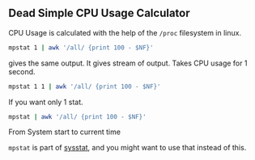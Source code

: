 ## Dead Simple CPU Usage Calculator
CPU Usage is calculated with the help of the `/proc` filesystem in linux. 

``` bash
mpstat 1 | awk '/all/ {print 100 - $NF}'
```
 gives the same output. It gives stream of output. Takes CPU usage for 1 second.

``` bash
mpstat 1 1 | awk '/all/ {print 100 - $NF}'
```

If you want only 1 stat. 

``` bash
mpstat | awk '/all/ {print 100 - $NF}'
```
From System start to current time

`mpstat` is part of [sysstat](https://github.com/sysstat/sysstat), and you might want to use that instead of this. 
